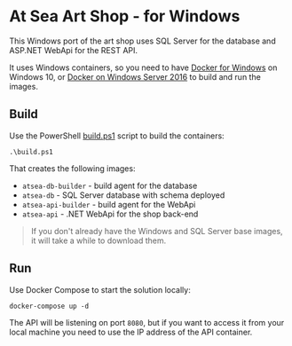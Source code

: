 
# At Sea Art Shop - for Windows

This Windows port of the art shop uses SQL Server for the database and ASP.NET WebApi for the REST API.

It uses Windows containers, so you need to have [Docker for Windows](https://store.docker.com/editions/community/docker-ce-desktop-windows?tab=description) on Windows 10, or [Docker on Windows Server 2016](https://store.docker.com/editions/enterprise/docker-ee-server-windows?tab=description) to build and run the images.


## Build

Use the PowerShell [build.ps1](build.ps1) script to build the containers:

```
.\build.ps1
```

That creates the following images:

- `atsea-db-builder` - build agent for the database
- `atsea-db` - SQL Server database with schema deployed
- `atsea-api-builder` - build agent for the WebApi
- `atsea-api` - .NET WebApi for the shop back-end

> If you don't already have the Windows and SQL Server base images, it will take a while to download them.

## Run

Use Docker Compose to start the solution locally:

```
docker-compose up -d
```

The API will be listening on port `8080`, but if you want to access it from your local machine you need to use the IP address of the API container.
